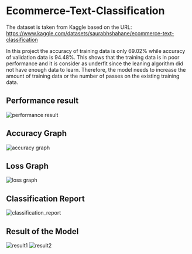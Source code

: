 ﻿# Ecommerce-Text-Classification
The dataset is taken from Kaggle based on the URL: https://www.kaggle.com/datasets/saurabhshahane/ecommerce-text-classification

In this project the accuracy of training data is only 69.02% while accuracy of validation data is 94.48%. 
This shows that the training data is in poor performance and it is consider as underfit since the leaning algorithm did not have enough data to learn.
Therefore, the model needs to increase the amount of training data or the number of passes on the existing training data.

## Performance result
![performance result](https://github.com/Ruzanaaris/Ecommerce-Text-Classification/assets/95346773/d0215bda-285e-42c7-bc59-e73dfe937c41)

## Accuracy Graph
![accuracy graph](https://github.com/Ruzanaaris/Ecommerce-Text-Classification/assets/95346773/b213df1b-837a-4d96-8365-406cbf6cc835)

## Loss Graph
![loss graph](https://github.com/Ruzanaaris/Ecommerce-Text-Classification/assets/95346773/ac0e6654-6b8f-4edc-aa90-7e85804d819a)

## Classification Report
![classification_report](https://github.com/Ruzanaaris/Ecommerce-Text-Classification/assets/95346773/d0758dfc-b295-4418-bb08-85d91eb95429)

## Result of the Model 
![result1](https://github.com/Ruzanaaris/Ecommerce-Text-Classification/assets/95346773/f6981e14-1d60-440d-895d-48e0cd633e28)
![result2](https://github.com/Ruzanaaris/Ecommerce-Text-Classification/assets/95346773/032eda5f-2e09-4525-b889-c5f996f8604b)



